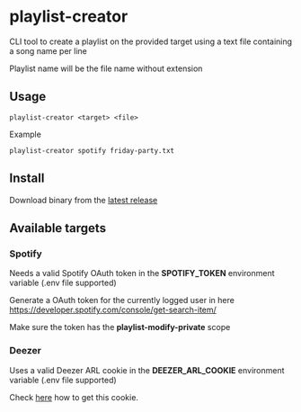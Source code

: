 # playlist-creator

CLI tool to create a playlist on the provided target using a text file containing a song name per line

Playlist name will be the file name without extension

## Usage

```
playlist-creator <target> <file>
```

Example
```
playlist-creator spotify friday-party.txt
```

## Install
Download binary from the [latest release](https://github.com/agukrapo/playlist-creator/releases/latest)

## Available targets

### Spotify
Needs a valid Spotify OAuth token in the **SPOTIFY_TOKEN** environment variable (.env file supported)

Generate a OAuth token for the currently logged user in here https://developer.spotify.com/console/get-search-item/

Make sure the token has the **playlist-modify-private** scope

### Deezer
Uses a valid Deezer ARL cookie in the **DEEZER_ARL_COOKIE** environment variable (.env file supported)

Check [here](https://github.com/d-fi/d-fi-core/blob/master/docs/faq.md) how to get this cookie.
